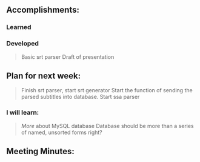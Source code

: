 ## Accomplishments:
### Learned
>
### Developed
>Basic srt parser
>Draft of presentation
## Plan for next week:
>Finish srt parser, start srt generator
>Start the function of sending the parsed subtitles into database.
>Start ssa parser
### I will learn:
>*More* about MySQL database
>Database should be more than a series of named, unsorted forms right?
## Meeting Minutes:
